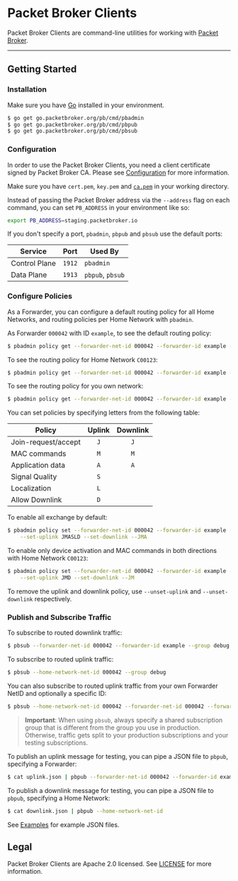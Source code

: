 # Packet Broker Clients

Packet Broker Clients are command-line utilities for working with [Packet Broker](https://www.packetbroker.org).

---

## Getting Started

### Installation

Make sure you have [Go](https://golang.org/doc/install) installed in your environment.

```bash
$ go get go.packetbroker.org/pb/cmd/pbadmin
$ go get go.packetbroker.org/pb/cmd/pbpub
$ go get go.packetbroker.org/pb/cmd/pbsub
```

### Configuration

In order to use the Packet Broker Clients, you need a client certificate signed by Packet Broker CA. Please see [Configuration](./configs) for more information.

Make sure you have `cert.pem`, `key.pem` and [`ca.pem`](./configs/ca.pem) in your working directory.

Instead of passing the Packet Broker address via the `--address` flag on each command, you can set `PB_ADDRESS` in your environment like so:

```bash
export PB_ADDRESS=staging.packetbroker.io
```

If you don't specify a port, `pbadmin`, `pbpub` and `pbsub` use the default ports:

| Service | Port | Used By |
| --- | ---: | --- |
| Control Plane | `1912` | `pbadmin` |
| Data Plane | `1913` | `pbpub`, `pbsub` |

### Configure Policies

As a Forwarder, you can configure a default routing policy for all Home Networks, and routing policies per Home Network with `pbadmin`. 

As Forwarder `000042` with ID `example`, to see the default routing policy:

```bash
$ pbadmin policy get --forwarder-net-id 000042 --forwarder-id example --defaults
```

To see the routing policy for Home Network `C00123`:

```bash
$ pbadmin policy get --forwarder-net-id 000042 --forwarder-id example --home-network-net-id C00123
```

To see the routing policy for you own network:

```bash
$ pbadmin policy get --forwarder-net-id 000042 --forwarder-id example --home-network-net-id 000042
```

You can set policies by specifying letters from the following table:

| Policy | Uplink | Downlink |
| --- | :---: | :---: |
| Join-request/accept | `J` | `J` |
| MAC commands | `M` | `M` |
| Application data | `A` | `A` |
| Signal Quality | `S` | |
| Localization | `L` | |
| Allow Downlink | `D` | |

To enable all exchange by default:

```bash
$ pbadmin policy set --forwarder-net-id 000042 --forwarder-id example --defaults \
    --set-uplink JMASLD --set-downlink --JMA
```

To enable only device activation and MAC commands in both directions with Home Network `C00123`:

```bash
$ pbadmin policy set --forwarder-net-id 000042 --forwarder-id example --home-network-net-id C00123 \
    --set-uplink JMD --set-downlink --JM
```

To remove the uplink and downlink policy, use `--unset-uplink` and `--unset-downlink` respectively.

### Publish and Subscribe Traffic

To subscribe to routed downlink traffic:

```bash
$ pbsub --forwarder-net-id 000042 --forwarder-id example --group debug
```

To subscribe to routed uplink traffic:

```bash
$ pbsub --home-network-net-id 000042 --group debug
```

You can also subscribe to routed uplink traffic from your own Forwarder NetID and optionally a specific ID:

```bash
$ pbsub --home-network-net-id 000042 --forwarder-net-id 000042 --forwarder-id example --group debug
```

>**Important**: When using `pbsub`, always specify a shared subscription group that is different from the group you use in production. Otherwise, traffic gets split to your production subscriptions and your testing subscriptions.

To publish an uplink message for testing, you can pipe a JSON file to `pbpub`, specifying a Forwarder:

```bash
$ cat uplink.json | pbpub --forwarder-net-id 000042 --forwarder-id example
```

To publish a downlink message for testing, you can pipe a JSON file to `pbpub`, specifying a Home Network:

```bash
$ cat downlink.json | pbpub --home-network-net-id
```

See [Examples](./examples) for example JSON files.

## Legal

Packet Broker Clients are Apache 2.0 licensed. See [LICENSE](./LICENSE) for more information.

